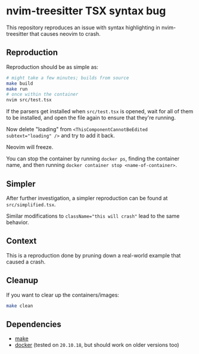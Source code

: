 # nvim-treesitter TSX syntax bug

This repository reproduces an issue with syntax highlighting in nvim-treesitter that causes neovim to crash.

## Reproduction

Reproduction should be as simple as:

```bash
# might take a few minutes; builds from source
make build
make run
# once within the container
nvim src/test.tsx
```

If the parsers get installed when `src/test.tsx` is opened, wait for all of them to be installed, and open the file again to ensure that they're running.

Now delete "loading" from `<ThisComponentCannotBeEdited subtext="loading" />` and try to add it back.

Neovim will freeze.

You can stop the container by running `docker ps`, finding the container name, and then running `docker container stop <name-of-container>`.

## Simpler

After further investigation, a simpler reproduction can be found at `src/simplified.tsx`.

Similar modifications to `className="this will crash"` lead to the same behavior.

## Context

This is a reproduction done by pruning down a real-world example that caused a crash.

## Cleanup

If you want to clear up the containers/images:

```bash
make clean
```

## Dependencies
* [make](https://www.gnu.org/software/make/)
* [docker](https://docs.docker.com/install/) (tested on `20.10.18`, but should work on older versions too)
